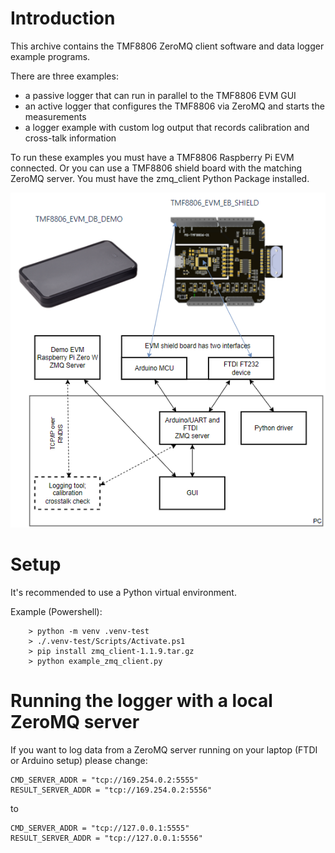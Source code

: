 Introduction
============

This archive contains the TMF8806 ZeroMQ client software and data logger example programs.

There are three examples:

 - a passive logger that can run in parallel to the TMF8806 EVM GUI
 - an active logger that configures the TMF8806 via ZeroMQ and starts the measurements
 - a logger example with custom log output that records calibration and cross-talk information

To run these examples you must have a TMF8806 Raspberry Pi EVM connected. 
Or you can use a TMF8806 shield board with the matching ZeroMQ server. 
You must have the zmq_client Python Package installed.

![image](tmf8806_zeromq_logger_setup.png)

Setup
=====

It's recommended to use a Python virtual environment.

Example (Powershell):
```
    > python -m venv .venv-test
    > ./.venv-test/Scripts/Activate.ps1
    > pip install zmq_client-1.1.9.tar.gz
    > python example_zmq_client.py
```

Running the logger with a local ZeroMQ server
=============================================

If you want to log data from a ZeroMQ server running on your laptop (FTDI or Arduino setup) please change:

```
CMD_SERVER_ADDR = "tcp://169.254.0.2:5555"
RESULT_SERVER_ADDR = "tcp://169.254.0.2:5556"
```

to

```
CMD_SERVER_ADDR = "tcp://127.0.0.1:5555"
RESULT_SERVER_ADDR = "tcp://127.0.0.1:5556"
```


